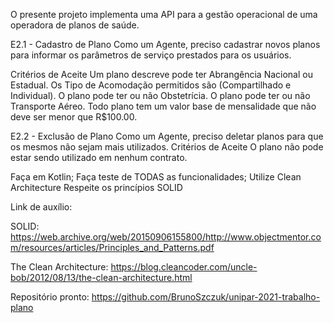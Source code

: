 O presente projeto implementa uma API para a gestão operacional de uma operadora de planos de saúde.

E2.1 - Cadastro de Plano
Como um Agente, preciso cadastrar novos planos para informar os parâmetros de serviço prestados para os usuários.

Critérios de Aceite
Um plano descreve pode ter Abrangência Nacional ou Estadual.
Os Tipo de Acomodação permitidos são (Compartilhado e Individual).
O plano pode ter ou não Obstetrícia.
O plano pode ter ou não Transporte Aéreo.
Todo plano tem um valor base de mensalidade que não deve ser menor que R$100.00.

E2.2 - Exclusão de Plano
Como um Agente, preciso deletar planos para que os mesmos não sejam mais utilizados.
Critérios de Aceite
O plano não pode estar sendo utilizado em nenhum contrato.

Faça em Kotlin;
Faça teste de TODAS as funcionalidades;
Utilize Clean Architecture
Respeite os princípios SOLID



Link de auxílio:

SOLID: https://web.archive.org/web/20150906155800/http://www.objectmentor.com/resources/articles/Principles_and_Patterns.pdf

The Clean Architecture: https://blog.cleancoder.com/uncle-bob/2012/08/13/the-clean-architecture.html


Repositório pronto:
https://github.com/BrunoSzczuk/unipar-2021-trabalho-plano